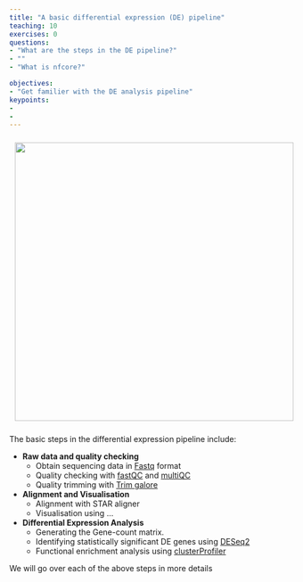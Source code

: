 ```yaml
---
title: "A basic differential expression (DE) pipeline"
teaching: 10
exercises: 0
questions:
- "What are the steps in the DE pipeline?"
- ""
- "What is nfcore?"

objectives:
- "Get familier with the DE analysis pipeline"
keypoints:
- 
- 
---
```



<p align="center">
<img src="{{ page.root }}/fig/Basic_DE_pipeline.png" style="margin:10px;height:500px"/>
</p>


The basic steps in the differential expression pipeline include:
- __Raw data and quality checking__
  - Obtain sequencing data in [Fastq](https://sapac.support.illumina.com/bulletins/2016/04/fastq-files-explained.html) format 
  - Quality checking with [fastQC](https://www.bioinformatics.babraham.ac.uk/projects/fastqc/) and [multiQC](https://multiqc.info/examples/wgs/multiqc_report.html)
  - Quality trimming with [Trim galore](bioinformatics.babraham.ac.uk/projects/trim_galore/)
- __Alignment and Visualisation__
  - Alignment with STAR aligner
  - Visualisation using ...
- __Differential Expression Analysis__
  - Generating the Gene-count matrix. 
  - Identifying statistically significant DE genes using [DESeq2](https://bioconductor.org/packages/release/bioc/html/DESeq2.html)
  - Functional enrichment analysis using [clusterProfiler](https://bioconductor.org/packages/release/bioc/html/clusterProfiler.html)

We will go over each of the above steps in more details






